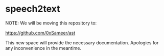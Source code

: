 # speech2text
NOTE: We will be moving this repository to:

https://github.com/0xSameer/ast

This new space will provide the necessary documentation.
Apologies for any inconvenience in the meantime.
